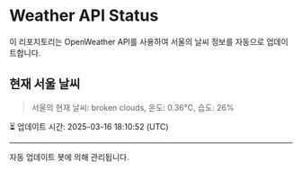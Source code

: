 
# Weather API Status

이 리포지토리는 OpenWeather API를 사용하여 서울의 날씨 정보를 자동으로 업데이트합니다.

## 현재 서울 날씨
> 서울의 현재 날씨: broken clouds, 온도: 0.36°C, 습도: 26%

⏳ 업데이트 시간: 2025-03-16 18:10:52 (UTC)

---
자동 업데이트 봇에 의해 관리됩니다.

